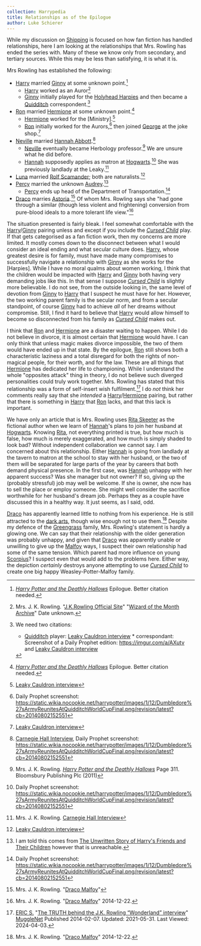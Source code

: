 ```yaml
---
collection: Harrypedia
title: Relationships as of the Epilogue
author: Luke Schierer
---
```


While my discussion on [Shipping] is focused on how fan fiction has
handled relationships, here I am looking at the relationships that
Mrs. Rowling has ended the series with.  Many of these we know only
from secondary, and tertiary sources.  While this may be less than
satisfying, it is what it is.

Mrs Rowling has established the following:

* [Harry] married [Ginny] at some unknown point.[^HPGW]
  * [Harry] worked as an Auror[^HPJob]
  * [Ginny] initially played for the [Holyhead Harpies]
    and then became a [Quidditch] correspondent.[^GWJob]
* [Ron] married [Hermione] at some unknown point.[^RWHG]
  * [Hermione] worked for the [Ministry].[^HGJob]
  * [Ron] initially worked for the Aurors,[^RWJ1] then
    joined [George] at the joke shop.[^RWJob]
* [Neville] married [Hannah Abbott].[^NLHA]
  * [Neville] eventually became Herbology professor.[^NLJob] We are
    unsure what he did before.
  * [Hannah] supposedly applies as matron at [Hogwarts].[^HAJ2]
    She was previously landlady at the Leaky.[^HAJ1]
* [Luna] married [Rolf Scamander]; both are naturalists.[^LSRS]
* [Percy] married the unknown [Audrey].[^PWA]
  * [Percy] ends up head of the Department of Transportation.[^PWJob]
* [Draco] marries [Astoria].[^DMAG]  Of whom Mrs. Rowling says she
  "had gone through a similar (though less violent and frightening)
  conversion from pure-blood ideals to a more tolerant life view."[^AG]

The situation presented is fairly bleak.  I feel somewhat comfortable
with the [Harry]/[Ginny] pairing unless and except if you include the
_[Cursed Child]_ play.  If that gets categorised as a fan fiction
work, then my concerns are more limited.  It mostly comes down to the
disconnect between what I would consider an ideal ending and what
secular culture does.  [Harry], whose greatest desire is for family,
must have made many compromises to successfully navigate a
relationship with [Ginny] as she works for the [Harpies].  While I
have no moral qualms about women working, I think that the children
would be impacted with [Harry] and [Ginny] both having very demanding
jobs like this.  In that sense I suppose _[Cursed Child]_ is slightly
more believable.  I do not see, from the outside looking in, the same
level of devotion from [Ginny] to [Harry] that I suspect he must have
for her.  However, the two working parent family is the secular norm,
and from a secular standpoint, of course [Ginny] had to achieve *all*
of her dreams without compromise.  Still, I find it hard to believe
that [Harry] would allow himself to become so disconnected from his
family as _[Cursed Child]_ makes out.

I think that [Ron] and [Hermione] are a disaster waiting to happen.
While I do not believe in divorce, it is almost certain that
[Hermione] would have.  I can only think that unless magic makes
divorce impossible, the two of them would have ended up in that state.
By the epilogue, [Ron] still shows both a characteristic laziness and
a total disregard for both the rights of non-magical people, for their
worth, and for the law.  These are all things that [Hermione] has
dedicated her life to championing.  While I understand the whole
"opposites attack" thing in theory, I do not believe such diverged
personalities could truly work together.  Mrs. Rowling has stated that this relationship was a form of self-insert wish fulfilment.[^240403-1]  I do
*not* think her comments really say that she *intended* a [Harry]/[Hermione]
pairing, but rather that there is something in [Harry] that [Ron] lacks, and that this lack is important. 

We have only an article that is Mrs. Rowling uses [Rita Skeeter] as
the fictional author when we learn of [Hannah]'s plans to join her
husband at [Hogwarts].  Knowing [Rita], not everything printed is
true, but how much is false, how much is merely exaggerated, and how
much is simply shaded to look bad?  Without independent collaboration
we cannot say.  I am concerned about this relationship.  Either
[Hannah] is going from landlady at the tavern to matron at the school
to stay with her husband, or the two of them will be separated for
large parts of the year by careers that both demand physical presence.
In the first case, was [Hannah] unhappy with her apparent success?
Was she manager but not owner?  If so, giving up the (probably
stressful) job may well be welcome.  If she is owner, she now has to
sell the place or employ someone.  She might well consider the
sacrifice worthwhile for her husband's dream job.  Perhaps they as a
couple have discussed this in a healthy way.  It just seems, as I
said, odd.

[Draco] has apparently learned little to nothing from his experience.
He is still attracted to the [dark arts], though wise enough not to
use them.[^DMDA]  Despite my defence of the [Greengrass] family, Mrs.
Rowling's statement is hardly a glowing one.  We can say that their
relationship with the older generation was probably unhappy, and given
that [Draco] was apparently unable or unwilling to give up the
[Malfoy] ways, I suspect their own relationship had some of the same
tension.  Which parent had more influence on young [Scorpius]?  I
suspect even that would add to the problems here.  Either way, the
depiction *certainly* destroys anyone attempting to use _[Cursed Child]_
to create one big happy Weasley-Potter-Malfoy family. 

[Shipping]: ../shipping/

[Astoria]: <../people/greengrass/astoria/>

[Draco]: <../people/malfoy/draco_lucius/>

[Scorpius]: <../people/malfoy/scorpius/>

[Greengrass]: <../people/greengrass/>

[dark arts]: <../magic/dark/>

[Rita]: <../people/skeeter/rita/>

[Rita Skeeter]: <../people/skeeter/rita/>

[Hogwarts]: <../hogwarts/>

[Ron]: <../people/weasley/ronald_bilius/>

[Hermione]: <../people/granger/hermione_jean/>

[Harry]: <../people/potter/harry_james/>

[Ginny]: <../people/weasley/ginevra_molly/>

[George]: <../people/weasley/george/>

[Neville]: <../people/longbottom/neville/>

[Percy]: <../people/weasley/percy_ignatius/>

[Audrey]: <../people/>

[Luna]: <../people/lovegood/luna/>

[Hannah Abbott]: <../people/abbott/hannah/>

[Rolf Scamander]: <../people/scamander/rolf/>

[Quidditch]: <../quidditch/>

[Malfoy]: ../people/malfoy/

[Hannah]: ../people/abbott/hannah/

[Holyhead Harpies]: ../quidditch/

[^AG]: Mrs. J. K. Rowling. "[Draco Malfoy]" 2014-12-22.

[^DWAG]: Mrs. J. K. Rowling. "[Draco Malfoy]" 2014-12-22.

[^DMDA]: Mrs. J. K. Rowling. "[Draco Malfoy]" 2014-12-22.

[Draco Malfoy]: https://www.rowlingindex.org/work/dmpm/

[^DMAG]: Mrs. J. K. Rowling. "[Draco Malfoy]"

[^PWA]: I am told this comes from [The Unwritten Story of Harry's Friends and Their Children](http://entertainment.timesonline.co.uk/tol/arts_and_entertainment/books/article3105517.ece) however that is unreachable.

[^NLHA]: [Carnegie Hall Interview], Daily Prophet screenshot: https://static.wikia.nocookie.net/harrypotter/images/1/12/Dumbledore%27sArmyReunitesAtQuidditchWorldCupFinal.png/revision/latest?cb=20140802152551

[^PWJob]: Daily Prophet screenshot: https://static.wikia.nocookie.net/harrypotter/images/1/12/Dumbledore%27sArmyReunitesAtQuidditchWorldCupFinal.png/revision/latest?cb=20140802152551

[^HAJ2]: Daily Prophet screenshot: https://static.wikia.nocookie.net/harrypotter/images/1/12/Dumbledore%27sArmyReunitesAtQuidditchWorldCupFinal.png/revision/latest?cb=20140802152551

[^HAJ1]: Mrs. J. K. Rowling. [Carnegie Hall Interview]

[Carnegie Hall Interview]: http://www.the-leaky-cauldron.org/2007/10/20/j-k-rowling-at-carnegie-hall-reveals-dumbledore-is-gay-neville-marries-hannah-abbott-and-scores-more/

[^LSRS]: [Leaky Cauldron interview]

[^HGJob]: [Leaky Cauldron interview]

[^RWJob]: [Leaky Cauldron interview]

[^NLJob]: Mrs. J. K. Rowling. _[Harry Potter and the Deathly Hallows]_
    Page 311. Bloomsbury Publishing Plc (2011)

[Harry Potter and the Deathly Hallows]: https://www.librarything.com/work/3577382

[^RWJ1]: Daily Prophet screenshot: https://static.wikia.nocookie.net/harrypotter/images/1/12/Dumbledore%27sArmyReunitesAtQuidditchWorldCupFinal.png/revision/latest?cb=20140802152551

[^GWJob]: We need two citations:
    * [Quidditch] player: [Leaky Cauldron interview] * correspondant:
    Screenshot of a Daily Prophet edition: https://imgur.com/a/AXutv
    and [Leaky Cauldron interview]

[Leaky Cauldron interview]: http://www.the-leaky-cauldron.org/2007/07/30/j-k-rowling-web-chat-transcript/

[^HPJob]: Mrs. J. K. Rowling. "[J.K.Rowling Official Site]" "[Wizard of the Month Archive]" Date unknown.

[J.K.Rowling Official Site]: https://www.therowlinglibrary.com/jkrowling.com/textonly/en

[Wizard of the Month Archive]: https://www.therowlinglibrary.com/jkrowling.com/textonly/en/wotm.html

[^RWHG]: _[Harry Potter and the Deathly Hallows]_ Epilogue.  Better citation needed.

[^HPGW]: _[Harry Potter and the Deathly Hallows]_ Epilogue.  Better citation needed.

[Harry Potter and the Deathly Hallows]: https://www.librarything.com/work/3577382

[Cursed Child]: https://www.librarything.com/work/23409259

[^240403-1]: [ERIC S.](https://www.mugglenet.com/author/eric/)
    "[The TRUTH behind the J.K. Rowling “Wonderland” interview](https://www.mugglenet.com/2014/02/the-truth-behind-the-j-k-rowling-wonderland-interview/)"
    [MuggleNet](https://www.mugglenet.com/) Published 2014-02-07. Updated: 2021-05-31. Last Viewed: 2024-04-03.  